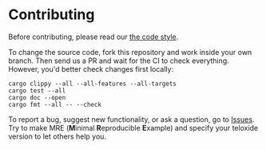 # Contributing
Before contributing, please read our [the code style](https://github.com/teloxide/teloxide/blob/master/CODE_STYLE.md).

To change the source code, fork this repository and work inside your own branch. Then send us a PR and wait for the CI to check everything. However, you'd better check changes first locally:

```
cargo clippy --all --all-features --all-targets
cargo test --all
cargo doc --open
cargo fmt --all -- --check
```

To report a bug, suggest new functionality, or ask a question, go to [Issues](https://github.com/teloxide/teloxide/issues). Try to make MRE (**M**inimal **R**eproducible **E**xample) and specify your teloxide version to let others help you.
